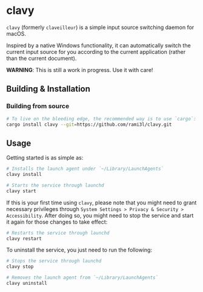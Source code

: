 # clavy

`clavy` (formerly `claveilleur`) is a simple input source switching daemon for macOS.

Inspired by a native Windows functionality, it can automatically switch the current input source for you according to the current application (rather than the current document).

**WARNING**: This is still a work in progress. Use it with care!

## Building & Installation

<!--
### Installing with `brew`

```sh 
brew install rami3l/tap/clavy
``` 
-->

### Building from source

```sh
# To live on the bleeding edge, the recommended way is to use `cargo`:
cargo install clavy --git=https://github.com/rami3l/clavy.git
```

## Usage

Getting started is as simple as:

```sh
# Installs the launch agent under `~/Library/LaunchAgents`
clavy install

# Starts the service through launchd
clavy start
```

If this is your first time using `clavy`, please note that you might need to grant necessary privileges through `System Settings > Privacy & Security > Accessibility`.
After doing so, you might need to stop the service and start it again for those changes to take effect:

```sh
# Restarts the service through launchd
clavy restart
```

To uninstall the service, you just need to run the following:

```sh
# Stops the service through launchd
clavy stop

# Removes the launch agent from `~/Library/LaunchAgents`
clavy uninstall
```
